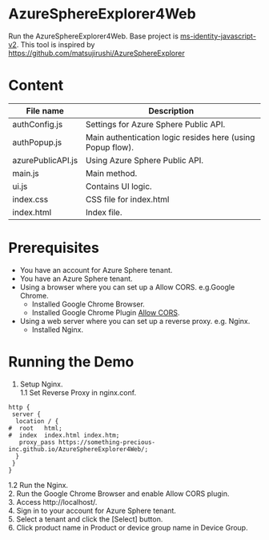 # AzureSphereExplorer4Web
Run the AzureSphereExplorer4Web.
Base project is [ms-identity-javascript-v2](
https://github.com/Azure-Samples/ms-identity-javascript-v2).
This tool is inspired by https://github.com/matsujirushi/AzureSphereExplorer

# Content
|  File name  |  Description  |
| ---- | ---- |
|  authConfig.js  |  Settings for Azure Sphere Public API.  |  
|  authPopup.js  |  Main authentication logic resides here (using Popup flow).  |
|  azurePublicAPI.js  |  Using Azure Sphere Public API.  |
|  main.js  |  Main method. |
|  ui.js  |  Contains UI logic.  |
|  index.css  |  CSS file for index.html  |
|  index.html  |  Index file.  |


# Prerequisites
* You have an account for Azure Sphere tenant.
* You have an Azure Sphere tenant.
* Using a browser where you can set up a Allow CORS. e.g.Google Chrome.
  * Installed Google Chrome Browser. 
  * Installed Google Chrome Plugin [Allow CORS](
https://chrome.google.com/webstore/detail/allow-cors-access-control/lhobafahddgcelffkeicbaginigeejlf).
* Using a web server where you can set up a reverse proxy. e.g. Nginx.
  * Installed Nginx.

# Running the Demo
1. Setup Nginx.  
1.1 Set Reverse Proxy in nginx.conf.  
```
http {
 server {
  location / {
#  root   html;
#  index  index.html index.htm;
   proxy_pass https://something-precious-inc.github.io/AzureSphereExplorer4Web/; 
  }
 }
}
```
1.2 Run the Nginx.  
2. Run the Google Chrome Browser and enable Allow CORS plugin.  
3. Access http://localhost/.  
4. Sign in to your account for Azure Sphere tenant.  
5. Select a tenant and click the [Select] button.  
6. Click product name in Product or device group name in Device Group.
